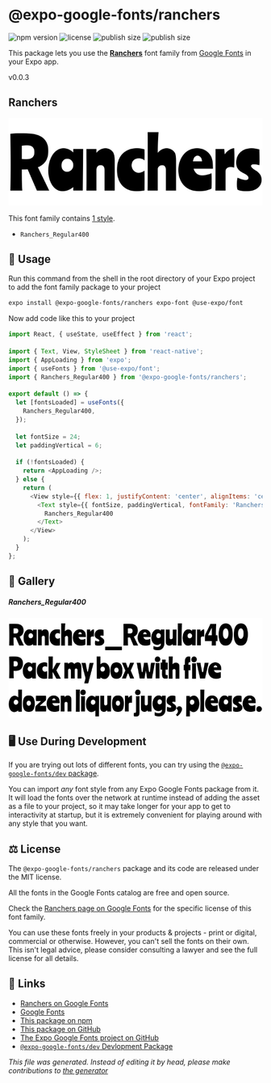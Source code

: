 # @expo-google-fonts/ranchers

![npm version](https://flat.badgen.net/npm/v/@expo-google-fonts/ranchers)
![license](https://flat.badgen.net/github/license/expo/google-fonts)
![publish size](https://flat.badgen.net/packagephobia/install/@expo-google-fonts/ranchers)
![publish size](https://flat.badgen.net/packagephobia/publish/@expo-google-fonts/ranchers)

This package lets you use the [**Ranchers**](https://fonts.google.com/specimen/Ranchers) font family from [Google Fonts](https://fonts.google.com/) in your Expo app.

v0.0.3

## Ranchers

![Ranchers](./font-family.png)

This font family contains [1 style](#gallery).

- `Ranchers_Regular400`

## 🔡 Usage

Run this command from the shell in the root directory of your Expo project to add the font family package to your project
```sh
expo install @expo-google-fonts/ranchers expo-font @use-expo/font
```

Now add code like this to your project
```js
import React, { useState, useEffect } from 'react';

import { Text, View, StyleSheet } from 'react-native';
import { AppLoading } from 'expo';
import { useFonts } from '@use-expo/font';
import { Ranchers_Regular400 } from '@expo-google-fonts/ranchers';

export default () => {
  let [fontsLoaded] = useFonts({
    Ranchers_Regular400,
  });

  let fontSize = 24;
  let paddingVertical = 6;

  if (!fontsLoaded) {
    return <AppLoading />;
  } else {
    return (
      <View style={{ flex: 1, justifyContent: 'center', alignItems: 'center' }}>
        <Text style={{ fontSize, paddingVertical, fontFamily: 'Ranchers_Regular400' }}>
          Ranchers_Regular400
        </Text>
      </View>
    );
  }
};

```

## 📖 Gallery

##### Ranchers_Regular400
![Ranchers_Regular400](./ee03833b1756509c106b58261df85478f7bd82ff2fd7ca6b4d5890de33cae655.ttf.png)


## 🖥️ Use During Development

If you are trying out lots of different fonts, you can try using the [`@expo-google-fonts/dev` package](https://github.com/expo/google-fonts/tree/master/font-packages/dev#readme).

You can import *any* font style from any Expo Google Fonts package from it. It will load the fonts
over the network at runtime instead of adding the asset as a file to your project, so it may take longer
for your app to get to interactivity at startup, but it is extremely convenient
for playing around with any style that you want.

## ⚖️ License

The `@expo-google-fonts/ranchers` package and its code are released under the MIT license.

All the fonts in the Google Fonts catalog are free and open source.

Check the [Ranchers page on Google Fonts](https://fonts.google.com/specimen/Ranchers) for the specific license of this font family.

You can use these fonts freely in your products & projects - print or digital, commercial or otherwise. However, you can't sell the fonts on their own. This isn't legal advice, please consider consulting a lawyer and see the full license for all details.

## 🔗 Links

- [Ranchers on Google Fonts](https://fonts.google.com/specimen/Ranchers)
- [Google Fonts](https://fonts.google.com/)
- [This package on npm](https://www.npmjs.com/package/@expo-google-fonts/ranchers)
- [This package on GitHub](https://github.com/expo/google-fonts/tree/master/font-packages/ranchers)
- [The Expo Google Fonts project on GitHub](https://github.com/expo/google-fonts)
- [`@expo-google-fonts/dev` Devlopment Package](https://github.com/expo/google-fonts/tree/master/font-packages/dev)


*This file was generated. Instead of editing it by head, please make contributions to [the generator](https://github.com/expo/google-fonts/tree/master/packages/generator)*

